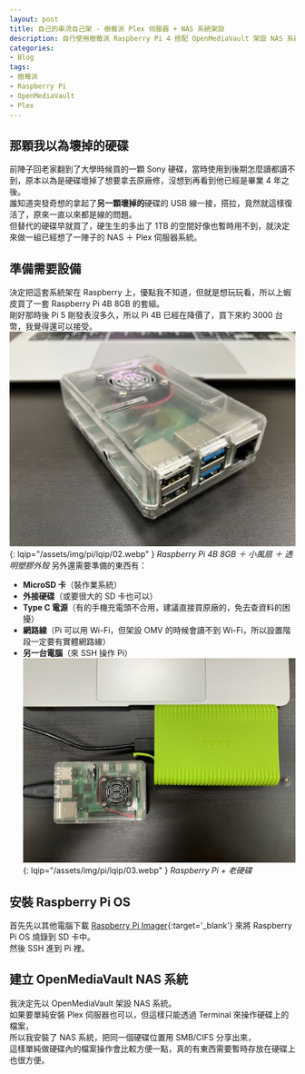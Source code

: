 ```yaml
---
layout: post
title: 自己的串流自己架 - 樹莓派 Plex 伺服器 + NAS 系統架設
description: 自行使用樹莓派 Raspberry Pi 4 搭配 OpenMediaVault 架設 NAS 系統和 Plex 伺服器，建立屬於自己的串流服務。
categories:
- Blog
tags:
- 樹莓派
- Raspberry Pi
- OpenMediaVault
- Plex
---
```

## 那顆我以為壞掉的硬碟
前陣子回老家翻到了大學時候買的一顆 Sony 硬碟，當時使用到後期怎麼讀都讀不到，原本以為是硬碟壞掉了想要拿去原廠修，沒想到再看到他已經是畢業 4 年之後。<br>
誰知道突發奇想的拿起了**另一顆壞掉的**硬碟的 USB 線一接，搭拉，竟然就這樣復活了，原來一直以來都是線的問題。<br>
但替代的硬碟早就買了，硬生生的多出了 1TB 的空間好像也暫時用不到，就決定來做一組已經想了一陣子的 NAS ＋ Plex 伺服器系統。<br>

## 準備需要設備
決定把這套系統架在 Raspberry 上，優點我不知道，但就是想玩玩看，所以上蝦皮買了一套 Raspberry Pi 4B 8GB 的套組。<br>
剛好那時後 Pi 5 剛發表沒多久，所以 Pi 4B 已經在降價了，買下來約 3000 台幣，我覺得還可以接受。<br>
![Raspberry Pi 4B 8GB](/assets/img/pi/02.webp){: lqip="/assets/img/pi/lqip/02.webp" }
*Raspberry Pi 4B 8GB ＋ 小風扇 ＋ 透明塑膠外殼*
另外還需要準備的東西有：
- **MicroSD 卡**（裝作業系統）
- **外接硬碟**（或要很大的 SD 卡也可以）
- **Type C 電源**（有的手機充電頭不合用，建議直接買原廠的，免去查資料的困擾）
- **網路線**（Pi 可以用 Wi-Fi，但架設 OMV 的時候會讀不到 Wi-Fi，所以設置階段一定要有實體網路線）
- **另一台電腦**（來 SSH 操作 Pi）
![Raspberry Pi + 外接硬碟](/assets/img/pi/03.webp){: lqip="/assets/img/pi/lqip/03.webp" }
*Raspberry Pi + 老硬碟*

## 安裝 Raspberry Pi OS
首先先以其他電腦下載 [Raspberry Pi Imager](https://www.raspberrypi.com/software/){:target='_blank'} 來將 Raspberry Pi OS 燒錄到 SD 卡中。<br>
然後 SSH 進到 Pi 裡。

## 建立 OpenMediaVault NAS 系統
我決定先以 OpenMediaVault 架設 NAS 系統。<br>
如果要單純安裝 Plex 伺服器也可以，但這樣只能透過 Terminal 來操作硬碟上的檔案，<br>
所以我安裝了 NAS 系統，把同一個硬碟位置用 SMB/CIFS 分享出來，<br>
這樣單純做硬碟內的檔案操作會比較方便一點，真的有東西需要暫時存放在硬碟上也很方便。<br>